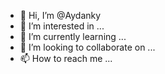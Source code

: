 - 👋 Hi, I’m @Aydanky
- 👀 I’m interested in ...
- 🌱 I’m currently learning ...
- 💞️ I’m looking to collaborate on ...
- 📫 How to reach me ...

<!---
Aydanky/Aydanky is a ✨ special ✨ repository because its `README.md` (this file) appears on your GitHub profile.
You can click the Preview link to take a look at your changes.
--->
